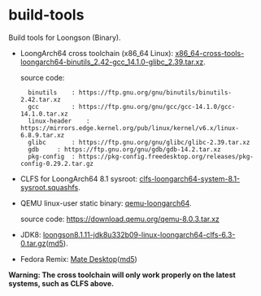 # build-tools

Build tools for Loongson (Binary).

- LoongArch64 cross toolchain (x86_64 Linux): [x86_64-cross-tools-loongarch64-binutils_2.42-gcc_14.1.0-glibc_2.39.tar.xz](https://github.com/loongson/build-tools/releases/download/2024.06.01/x86_64-cross-tools-loongarch64-binutils_2.42-gcc_14.1.0-glibc_2.39.tar.xz).

    source code:
    
        binutils	: https://ftp.gnu.org/gnu/binutils/binutils-2.42.tar.xz
	    gcc 		: https://ftp.gnu.org/gnu/gcc/gcc-14.1.0/gcc-14.1.0.tar.xz
        linux-header	: https://mirrors.edge.kernel.org/pub/linux/kernel/v6.x/linux-6.8.9.tar.xz
        glibc		: https://ftp.gnu.org/gnu/glibc/glibc-2.39.tar.xz
	    gdb		: https://ftp.gnu.org/gnu/gdb/gdb-14.2.tar.xz
	    pkg-config	: https://pkg-config.freedesktop.org/releases/pkg-config-0.29.2.tar.gz
                 
- CLFS for LoongArch64 8.1 sysroot: [clfs-loongarch64-system-8.1-sysroot.squashfs](https://github.com/loongson/build-tools/releases/download/2023.08.08/clfs-loongarch64-system-8.1-sysroot.squashfs).  

- QEMU linux-user static binary: [qemu-loongarch64](https://github.com/loongson/build-tools/releases/download/2023.08.08/qemu-loongarch64).

    source code: https://download.qemu.org/qemu-8.0.3.tar.xz

- JDK8: [loongson8.1.11-jdk8u332b09-linux-loongarch64-clfs-6.3-0.tar.gz](https://github.com/loongson/build-tools/releases/download/2022.09.06/loongson8.1.11-jdk8u332b09-linux-loongarch64-clfs-6.3-0.tar.gz)([md5](https://github.com/loongson/build-tools/releases/download/2022.09.06/loongson8.1.11-jdk8u332b09-linux-loongarch64-clfs-6.3-0.tar.gz.md5)).
- Fedora Remix: [Mate Desktop](https://github.com/loongson/build-tools/releases/download/2022.09.06/livecd-fedora-mate-1.loongarch64.iso)([md5](https://github.com/loongson/build-tools/releases/download/2022.09.06/livecd-fedora-mate-1.loongarch64.iso.md5sum))

**Warning: The cross toolchain will only work properly on the latest systems, such as CLFS above.**
